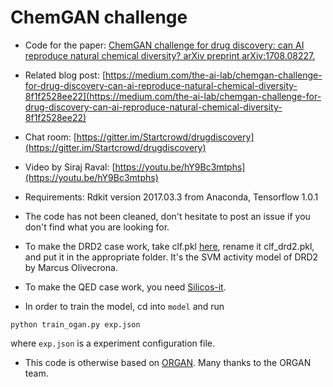 # ChemGAN challenge

* Code for the paper: [ChemGAN challenge for drug discovery: can AI reproduce natural chemical diversity? arXiv preprint arXiv:1708.08227.](https://arxiv.org/abs/1708.08227)

* Related blog post: [https://medium.com/the-ai-lab/chemgan-challenge-for-drug-discovery-can-ai-reproduce-natural-chemical-diversity-8f1f2528ee22](https://medium.com/the-ai-lab/chemgan-challenge-for-drug-discovery-can-ai-reproduce-natural-chemical-diversity-8f1f2528ee22)

* Chat room: [https://gitter.im/Startcrowd/drugdiscovery](https://gitter.im/Startcrowd/drugdiscovery) 

* Video by Siraj Raval: [https://youtu.be/hY9Bc3mtphs](https://youtu.be/hY9Bc3mtphs)

* Requirements: Rdkit version 2017.03.3 from Anaconda, Tensorflow 1.0.1

* The code has not been cleaned, don't hesitate to post an issue if you don't find what you are looking for.

* To make the DRD2 case work, take clf.pkl [here](  https://github.com/MarcusOlivecrona/REINVENT/releases), rename it clf_drd2.pkl, and put it in the appropriate folder. It's the SVM activity model of DRD2 by Marcus Olivecrona.

* To make the QED case work, you need [Silicos-it](http://silicos-it.be.s3-website-eu-west-1.amazonaws.com/software/biscu-it/qed/1.0.1/qed.html).

* In order to train the model, cd into `model` and run

```python train_ogan.py exp.json```

where `exp.json` is a experiment configuration file.

* This code is otherwise based on [ORGAN](https://github.com/gablg1/ORGAN). Many thanks to the ORGAN team.
